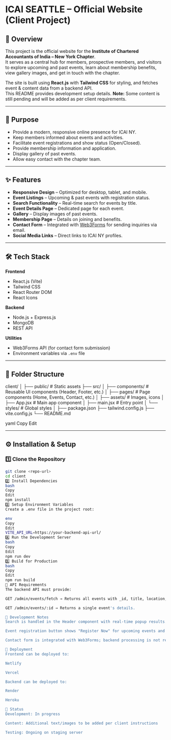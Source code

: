 # ICAI SEATTLE – Official Website (Client Project)

## 📖 Overview
This project is the official website for the **Institute of Chartered Accountants of India – New York Chapter**.  
It serves as a central hub for members, prospective members, and visitors to explore upcoming and past events, learn about membership benefits, view gallery images, and get in touch with the chapter.  

The site is built using **React.js** with **Tailwind CSS** for styling, and fetches event & content data from a backend API.  
This README provides development setup details. **Note:** Some content is still pending and will be added as per client requirements.

---

## 🎯 Purpose
- Provide a modern, responsive online presence for ICAI NY.
- Keep members informed about events and activities.
- Facilitate event registrations and show status (Open/Closed).
- Provide membership information and application.
- Display gallery of past events.
- Allow easy contact with the chapter team.

---

## ✨ Features
- **Responsive Design** – Optimized for desktop, tablet, and mobile.
- **Event Listings** – Upcoming & past events with registration status.
- **Search Functionality** – Real-time search for events by title.
- **Event Details Page** – Dedicated page for each event.
- **Gallery** – Display images of past events.
- **Membership Page** – Details on joining and benefits.
- **Contact Form** – Integrated with [Web3Forms](https://web3forms.com/) for sending inquiries via email.
- **Social Media Links** – Direct links to ICAI NY profiles.

---

## 🛠 Tech Stack
**Frontend**
- React.js (Vite)
- Tailwind CSS
- React Router DOM
- React Icons

**Backend**
- Node.js + Express.js
- MongoDB
- REST API

**Utilities**
- Web3Forms API (for contact form submission)
- Environment variables via `.env` file

---

## 📂 Folder Structure

client/
│
├── public/ # Static assets
├── src/
│ ├── components/ # Reusable UI components (Header, Footer, etc.)
│ ├── pages/ # Page components (Home, Events, Contact, etc.)
│ ├── assets/ # Images, icons
│ ├── App.jsx # Main app component
│ ├── main.jsx # Entry point
│ └── styles/ # Global styles
│
├── package.json
├── tailwind.config.js
├── vite.config.js
└── README.md

yaml
Copy
Edit

---

## ⚙️ Installation & Setup

### 1️⃣ Clone the Repository
```bash
git clone <repo-url>
cd client
2️⃣ Install Dependencies
bash
Copy
Edit
npm install
3️⃣ Setup Environment Variables
Create a .env file in the project root:

env
Copy
Edit
VITE_API_URL=https://your-backend-api-url/
4️⃣ Run the Development Server
bash
Copy
Edit
npm run dev
5️⃣ Build for Production
bash
Copy
Edit
npm run build
🔗 API Requirements
The backend API must provide:

GET /admin/events/fetch → Returns all events with _id, title, location, image, and date.

GET /admin/events/:id → Returns a single event's details.

📜 Development Notes
Search is handled in the Header component with real-time popup results.

Event registration button shows "Register Now" for upcoming events and "Registration Closed" for past events (based on date field).

Contact form is integrated with Web3Forms; backend processing is not required for this form.

🚀 Deployment
Frontend can be deployed to:

Netlify

Vercel

Backend can be deployed to:

Render

Heroku

📌 Status
Development: In progress

Content: Additional text/images to be added per client instructions

Testing: Ongoing on staging server


